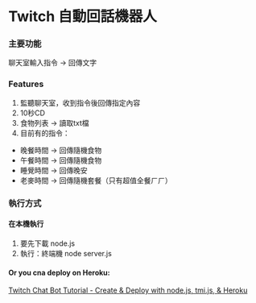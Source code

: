 # Twitch 自動回話機器人
### 主要功能
聊天室輸入指令 → 回傳文字

### Features
1. 監聽聊天室，收到指令後回傳指定內容
2. 10秒CD
3. 食物列表 → 讀取txt檔
4. 目前有的指令：
- 晚餐時間 → 回傳隨機食物
- 午餐時間 → 回傳隨機食物
- 睡覺時間 → 回傳晚安
- 老麥時間 → 回傳隨機套餐（只有超值全餐ㄏㄏ）

### 執行方式
#### 在本機執行
1. 要先下載 node.js
2. 執行：終端機 node server.js
#### Or you cna deploy on Heroku:
[Twitch Chat Bot Tutorial - Create & Deploy with node.js, tmi.js, & Heroku](https://www.youtube.com/watch?v=gBX7S9i74GU&t=1290s)



